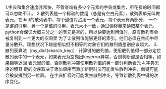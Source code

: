 1.字典和集合速度非常快，不管查询有多少个元素的字典或集合，所花费的时间都可以忽略不计。
2.散列表是一个稀疏的数组（总是有空白元素），散列表单元叫做表元，在dict的散列表中，每个键值对占用一个表元，每个表元有两部分，
一个是键的引用，另一个是值的引用。表元大小一致，通过偏移量来读取某个表元。
python会保证大概三分之一的表元是空的，所以快要达到闸值时，原有散列表会被复制到一个更大的空间里
为了让散列值能够更好的索引，他们必须在空间中尽量分散开。理想状况下越是相似但不相等的对象它们的散列值差别应该越大。
3.散列表算法（my_dict(search_key)）
    计算键的散列值，使用散列值得一部分定位散列表中的一个表元，如果表元为空抛出keyerror异常，否则判断键是否相等，如果相等返回
    表元里的值，否则散列冲突使用散列值的另一部分判断表元
4.字典无序的解释
    键的次序取决于添加顺序而添加新键时又可能发生散列冲突，新键可能会被安排到另一位置。
    在字典扩容时可能发生散列冲突，导致新散列表中键的次序变化。
    